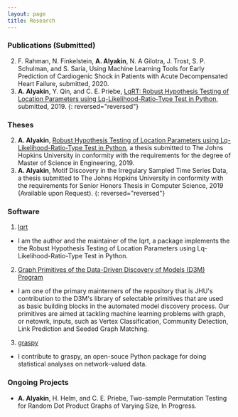 ```yaml
---
layout: page
title: Research
---
```

### Publications (Submitted)

2. F. Rahman, N. Finkelstein, **A. Alyakin**, N. A Gilotra, J. Trost, S. P. Schulman, and S. Saria, Using Machine Learning Tools for Early Prediction of Cardiogenic Shock in Patients with Acute Decompensated Heart Failure, submitted, 2020.
1. **A. Alyakin**, Y. Qin, and  C. E. Priebe, [LqRT: Robust Hypothesis Testing of Location Parameters using Lq-Likelihood-Ratio-Type Test in Python](https://arxiv.org/abs/1911.11922), submitted, 2019.
{: reversed="reversed"}

### Theses
2. **A. Alyakin**, [Robust Hypothesis Testing of Location Parameters using Lq-Likelihood-Ratio-Type Test in Python](http://jhir.library.jhu.edu/handle/1774.2/62301), a thesis submitted to The Johns Hopkins University in conformity with the requirements for the degree of Master of Science in Engineering, 2019.
1. **A. Alyakin**, Motif Discovery in the Irregulary Sampled Time Series Data, a thesis submitted to The Johns Hopkins University in conformity with the requirements for Senior Honors Thesis in Computer Science, 2019 (Available upon Request).
{: reversed="reversed"}

### Software
1. [lqrt](https://github.com/alyakin314/lqrt)
  - I am the author and the maintainer of the lqrt, a package implements the
    the Robust Hypothesis Testing of Location Parameters using
    Lq-Likelihood-Ratio-Type Test in Python.
2. [Graph Primitives of the Data-Driven Discovery of Models (D3M) Program](https://github.com/neurodata/primitives-interfaces)
  - I am one of the primary mainterners of the repository that is JHU's
    contribution to the D3M's library of selectable primitives that are used as
    basic building blocks in the automated model discovery process.
    Our primitives are aimed at tackling machine learning problems with graph,
    or netowrk, inputs, such as Vertex Classification, Community Detection,
    Link Prediction and Seeded Graph Matching.
3. [graspy](https://github.com/neurodata/graspy)
  - I contribute to graspy, an open-souce Python package for doing statistical
    analyses on network-valued data.

### Ongoing Projects
- **A. Alyakin**, H. Helm, and  C. E. Priebe, Two-sample Permutation Testing for Random Dot Product Graphs of Varying Size, In Progress.
